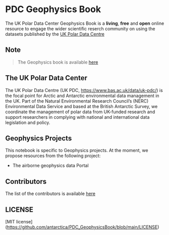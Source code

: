 # PDC Geophysics Book


The UK Polar Data Center Geophysics Book is a **living**, **free** and **open** online resource to engage the wider scientific reserch community on using the datasets published by the [UK Polar Data Centre](https://www.bas.ac.uk/data/uk-pdc/)


## Note
>The Geophysics book is available [here](https://antarctica.github.io/PDC_GeophysicsBook/)


## The UK Polar Data Center

The UK Polar Data Centre (UK PDC, https://www.bas.ac.uk/data/uk-pdc/) is the focal point for Arctic and Antarctic environmental data management in the UK. Part of the Natural Environmental Research Council’s (NERC) Environmental Data Service and based at the British Antarctic Survey, we coordinate the management of polar data from UK-funded research and support researchers in complying with national and international data legislation and policy.

## Geophysics Projects

This notebook is specific to Geophysics projects.
At the moment, we propose resources from the following project:

* The airborne geophysics data Portal

## Contributors

The list of the contributors is available [here](https://github.com/antarctica/PDC_GeophysicsBook/graphs/contributors)

## LICENSE

[MIT license] (https://github.com/antarctica/PDC_GeophysicsBook/blob/main/LICENSE)

